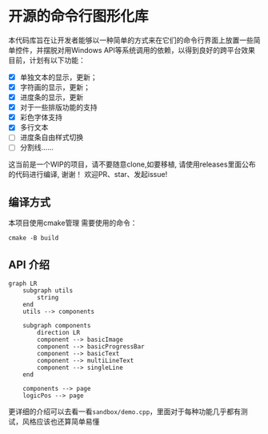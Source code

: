 # 开源的命令行图形化库
本代码库旨在让开发者能够以一种简单的方式来在它们的命令行界面上放置一些简单控件，并摆脱对用Windows API等系统调用的依赖，以得到良好的跨平台效果
目前，计划有以下功能：
- [X] 单独文本的显示，更新；
- [x] 字符画的显示，更新；
- [x] 进度条的显示，更新
- [X] 对于一些排版功能的支持
- [X] 彩色字体支持
- [X] 多行文本
- [ ] 进度条自由样式切换
- [ ] 分割线……

这当前是一个WIP的项目，请不要随意clone,如要移植, 请使用releases里面公布的代码进行编译, 谢谢！
欢迎PR、star、发起issue!

## 编译方式
本项目使用cmake管理
需要使用的命令：
```
cmake -B build
```

## API 介绍
````mermaid 
graph LR
    subgraph utils
        string
    end
    utils --> components

    subgraph components
        direction LR
        component --> basicImage
        component --> basicProgressBar
        component --> basicText
        component --> multiLineText
        component --> singleLine
    end

    components --> page
    logicPos --> page
````
更详细的介绍可以去看一看`sandbox/demo.cpp`，里面对于每种功能几乎都有测试，风格应该也还算简单易懂
